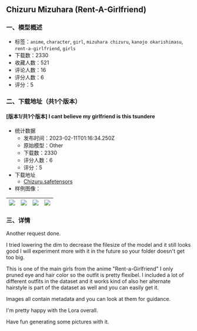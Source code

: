 ## Chizuru Mizuhara (Rent-A-Girlfriend)
### 一、模型概述

- 标签：`anime`, `character`, `girl`, `mizuhara chizuru`, `kanojo okarishimasu`, `rent-a-girlfriend`, `girls`
- 下载数：2330
- 收藏人数：521
- 评论人数：16
- 评分人数：6
- 评分：5

### 二、下载地址（共1个版本）

#### [版本1/共1个版本] I cant believe my girlfriend is this tsundere

- 统计数据
  - 发布时间：2023-02-11T01:16:34.250Z
  - 原始模型：Other
  - 下载数：2330
  - 评分人数：6
  - 评分：5
- 下载地址
  - [Chizuru.safetensors](https://civitai.com/api/download/models/9350)
- 样例图像：

| <img src="https://image.civitai.com/xG1nkqKTMzGDvpLrqFT7WA/3ecf4c45-3faf-4a51-f08d-a388076b1c00/width=450/89827.jpeg" /> | <img src="https://image.civitai.com/xG1nkqKTMzGDvpLrqFT7WA/98e9cdc3-bcc1-497a-9f12-a3d003589a00/width=450/89829.jpeg" /> | <img src="https://image.civitai.com/xG1nkqKTMzGDvpLrqFT7WA/79017c6c-cb36-4230-4e5a-ddf69c52cf00/width=450/89831.jpeg" /> | <img src="https://image.civitai.com/xG1nkqKTMzGDvpLrqFT7WA/2f132540-da8d-422c-bb00-12cddd1d6400/width=450/89830.jpeg" /> |
| ---- | ---- | ---- | ---- |


### 三、详情
<p>Another request done. </p><p>I tried lowering the dim to decrease the filesize of the model and it still looks good I will experiment more with it in the future so your folder doesn't get too big.</p><p>This is one of the main girls from the anime "Rent-a-Girlfriend" I only pruned eye and hair color so the outfit is pretty flexibel. I included a lot of different outfits in the dataset and it works kind of also her alternate hairstyle is part of the dataset as well and you can easily get it.</p><p>Images all contain metadata and you can look at them for guidance.</p><p>I'm pretty happy with the Lora overall.</p><p>Have fun generating some pictures with it.</p>